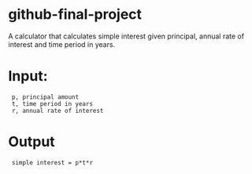 # github-final-project

A calculator that calculates simple interest given principal, annual rate of interest and time period in years.

# Input:
     p, principal amount
     t, time period in years
     r, annual rate of interest
# Output
     simple interest = p*t*r
